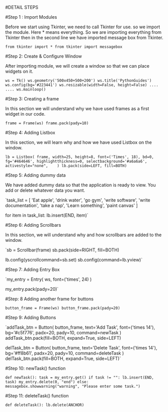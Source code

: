 #DETAIL STEPS


#Step 1 : Import Modules

Before we start using Tkinter, we need to call Tkinter for use. 
so we import the module. Here * means everything. 
So we are importing everything from Tkinter then in the second line we have imported message box from Tkinter.

`from tkinter import *
from tkinter import messagebox`

#Step 2: Create & Configure Window

After importing module, we will create a window so that we can place widgets on it.

` ws = Tk()
ws.geometry('500x450+500+200')
ws.title('PythonGuides')
ws.config(bg='#223441')
ws.resizable(width=False, height=False) .... .... ws.mainloop() `

#Step 3: Creating a frame

In this section we will understand why we have used frames as a first widget in our code.

`frame = Frame(ws)
frame.pack(pady=10)`

#Step 4: Adding Listbox

In this section, we will learn why and how we have used Listbox on the window.

`lb = Listbox(
    frame,
    width=25,
    height=8,
    font=('Times', 18),
    bd=0,
    fg='#464646',
    highlightthickness=0,
    selectbackground='#a6a6a6',
    activestyle="none",    ) lb.pack(side=LEFT, fill=BOTH)`

#Step 5: Adding dummy data

We have added dummy data so that the application is ready to view.
You add or delete whatever data you want.

`task_list = [
    'Eat apple',
    'drink water',
    'go gym',
    'write software',
    'write documentation',
    'take a nap',
    'Learn something',
    'paint canvas'
    ]


for item in task_list:
    lb.insert(END, item)`
    
#Step 6: Adding Scrollbars

In this section, we will understand why and how scrollbars are added to the window.

`sb = Scrollbar(frame)
sb.pack(side=RIGHT, fill=BOTH)

lb.config(yscrollcommand=sb.set)
sb.config(command=lb.yview)`


#Step 7: Adding Entry Box

`my_entry = Entry(
    ws,
    font=('times', 24)
    )

my_entry.pack(pady=20)`


#Step: 8 Adding another frame for buttons


`button_frame = Frame(ws)
button_frame.pack(pady=20)`


#Step 9: Adding Buttons


`addTask_btn = Button(
    button_frame,
    text='Add Task',
    font=('times 14'),
    bg='#c5f776',
    padx=20,
    pady=10,
    command=newTask
)
addTask_btn.pack(fill=BOTH, expand=True, side=LEFT)

delTask_btn = Button(
    button_frame,
    text='Delete Task',
    font=('times 14'),
    bg='#ff8b61',
    padx=20,
    pady=10,
    command=deleteTask
)
delTask_btn.pack(fill=BOTH, expand=True, side=LEFT)`


#Step 10: newTask() function

`def newTask():
    task = my_entry.get()
    if task != "":
        lb.insert(END, task)
        my_entry.delete(0, "end")
    else:
        messagebox.showwarning("warning", "Please enter some task.")`
        
 #Step 11: deleteTask() function
 
 `def deleteTask():
    lb.delete(ANCHOR)`
 

